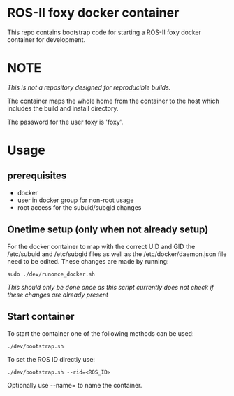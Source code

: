 # ROS-II foxy docker container

This repo contains bootstrap code for starting a ROS-II foxy docker container for development.

# NOTE
_This is not a repository designed for reproducible builds._

The container maps the whole home from the container to the host which includes the build and install directory.

The password for the user foxy is 'foxy'.


# Usage
## prerequisites
- docker
- user in docker group for non-root usage
- root access for the subuid/subgid changes


## Onetime setup (only when not already setup)
For the docker container to map with the correct UID and GID the /etc/subuid and /etc/subgid files as well as the /etc/docker/daemon.json file need to be edited.
These changes are made by running:

```
sudo ./dev/runonce_docker.sh
```

_This should only be done once as this script currently does not check if these changes are already present_

## Start container

To start the container one of the following methods can be used:

```
./dev/bootstrap.sh
```

To set the ROS ID directly use:
```
./dev/bootstrap.sh --rid=<ROS_ID>
```
Optionally use --name=<Container name> to name the container.


